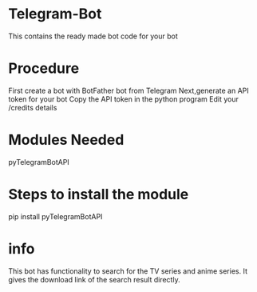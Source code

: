 # Telegram-Bot
This contains the ready made bot code for your bot 
# Procedure
  First create a bot with BotFather bot from Telegram
  Next,generate an API token for your bot
  Copy the API token in the python program 
  Edit your /credits details
# Modules Needed
   pyTelegramBotAPI
# Steps to install the module
   pip install pyTelegramBotAPI
# info
  This bot has functionality to search for the TV series and anime series.
  It gives the download link of the search result directly.
 
